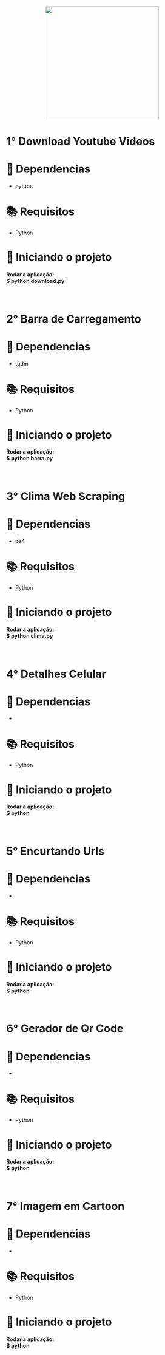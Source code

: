 <div align="center">
  <img src="https://user-images.githubusercontent.com/67304453/147499611-0facc17f-37d0-4d92-8531-93008967ce11.png" width="300" >
</div>

<h1>1° Download Youtube Videos</h1>

<h1>🔧 Dependencias</h1>

<ul>
  <li>pytube</li>
</ul>

<h1>📚 Requisitos</h1>

<ul>
  <li>Python</li>
 </ul>

<h1>🚀 Iniciando o projeto</h1>

<h4>
  Rodar a aplicação:
  <br>
  $ python download.py
</h4>

<br>

<h1>2° Barra de Carregamento</h1>

<h1>🔧 Dependencias</h1>

<ul>
  <li>tqdm</li>
</ul>

<h1>📚 Requisitos</h1>

<ul>
  <li>Python</li>
 </ul>

<h1>🚀 Iniciando o projeto</h1>

<h4>
  Rodar a aplicação:
  <br>
  $ python barra.py
</h4>

<br>

<h1>3° Clima Web Scraping</h1>

<h1>🔧 Dependencias</h1>

<ul>
  <li>bs4</li>
</ul>



<h1>📚 Requisitos</h1>

<ul>
  <li>Python</li>
 </ul>



<h1>🚀 Iniciando o projeto</h1>

<h4>
  Rodar a aplicação:
  <br>
  $ python clima.py
</h4>

<br>

<h1>4° Detalhes Celular</h1>

<h1>🔧 Dependencias</h1>

<ul>
  <li></li>
</ul>

<h1>📚 Requisitos</h1>

<ul>
  <li>Python</li>
 </ul>
 
 <h1>🚀 Iniciando o projeto</h1>

<h4>
  Rodar a aplicação:
  <br>
  $ python 
</h4>

<br>

<h1>5° Encurtando Urls</h1>

<h1>🔧 Dependencias</h1>

<ul>
  <li></li>
</ul>

<h1>📚 Requisitos</h1>

<ul>
  <li>Python</li>
 </ul>
 
 <h1>🚀 Iniciando o projeto</h1>

<h4>
  Rodar a aplicação:
  <br>
  $ python 
</h4>

<br>

<h1>6° Gerador de Qr Code</h1>

<h1>🔧 Dependencias</h1>

<ul>
  <li></li>
</ul>

<h1>📚 Requisitos</h1>

<ul>
  <li>Python</li>
 </ul>
 
 <h1>🚀 Iniciando o projeto</h1>

<h4>
  Rodar a aplicação:
  <br>
  $ python 
</h4>

<br>

<h1>7° Imagem em Cartoon</h1>

<h1>🔧 Dependencias</h1>

<ul>
  <li></li>
</ul>

<h1>📚 Requisitos</h1>

<ul>
  <li>Python</li>
 </ul>
 
 <h1>🚀 Iniciando o projeto</h1>

<h4>
  Rodar a aplicação:
  <br>
  $ python 
</h4>
